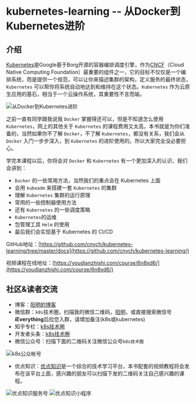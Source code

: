 # kubernetes-learning -- 从Docker到Kubernetes进阶

## 介绍

[Kubernetes](http://kubernetes.io/)是Google基于Borg开源的容器编排调度引擎，作为[CNCF](http://cncf.io/)（Cloud Native Computing Foundation）最重要的组件之一，它的目标不仅仅是一个编排系统，而是提供一个规范，可以让你来描述集群的架构，定义服务的最终状态，`Kubernetes` 可以帮你将系统自动地达到和维持在这个状态。`Kubernetes` 作为云原生应用的基石，相当于一个云操作系统，其重要性不言而喻。

![从Docker到Kubernetes进阶](http://sdn.haimaxy.com/covers/2018/4/21/c4082e0f09c746aa848279a2567cffed.png)

之前一直有同学跟我说我 `Docker` 掌握得还可以，但是不知道怎么使用 `Kubernetes`，网上的其他关于 `Kubernetes` 的课程费用又太高，本书就是为你们准备的，当然如果你不了解 `Docker`，不了解 `Kubernetes`，都没有关系，我们会从 `Docker` 入门一步步深入，到 `Kubernetes` 的进阶使用的。所以大家完全没必要担心。

学完本课程以后，你将会对 `Docker` 和 `Kubernetes` 有一个更加深入的认识，我们会讲到：

* `Docker` 的一些常用方法，当然我们的重点会在 Kubernetes 上面
* 会用 `kubeadm` 来搭建一套 `Kubernetes` 的集群
* 理解 `Kubernetes` 集群的运行原理
* 常用的一些控制器使用方法
* 还有 `Kubernetes` 的一些调度策略
* `Kubernetes`的运维
* 包管理工具 `Helm` 的使用
* 最后我们会实现基于 Kubernetes 的 CI/CD


GitHub地址：[https://github.com/cnych/kubernetes-learning/tree/master/docs](https://github.com/cnych/kubernetes-learning/)

视频课程在线地址：[https://youdianzhishi.com/course/6n8xd6/](https://youdianzhishi.com/course/6n8xd6/)


## 社区&读者交流

* 博客：[阳明的博客](https://www.qikqiak.com/)
* 微信群：`k8s`技术圈，扫描我的微信二维码，[阳明](https://www.qikqiak.com/page/about/)，或直接搜索微信号**iEverything**后拉您入群，请增加备注(k8s或kubernetes)
* 知乎专栏：[k8s技术圈](https://zhuanlan.zhihu.com/kube100)
* 开发者头条：[k8s技术圈](https://toutiao.io/subjects/268333)
* 微信公众号：扫描下面的二维码关注微信公众号`k8s技术圈`

![k8s公众帐号](./images/k8s-qrcode.png)

* 优点知识：[优点知识](https://youdianzhishi.com/)是一个综合的技术学习平台，本书配套的视频教程将会发布在该平台上面，感兴趣的朋友可以扫描下发的二维码关注自己感兴趣的课程。

![优点知识服务号](./images/ydzs-qrcode.png)
![优点知识小程序](./images/ydzs-xcx.png)

